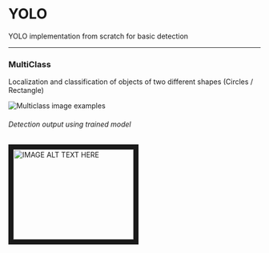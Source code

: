 # YOLO
YOLO implementation from scratch for basic detection

***
### MultiClass
Localization and classification of objects of two different shapes (Circles / Rectangle)

![Multiclass image examples](https://image.ibb.co/krnAeq/multiclass-example.png)

###### Detection output using trained model 

<a href="http://www.youtube.com/watch?feature=player_embedded&v=YOUTUBE_VIDEO_ID_HERE" target="_blank"><img src="https://image.ibb.co/krnAeq/multiclass-example.png" alt="IMAGE ALT TEXT HERE" width="240" height="180" border="10" /></a>
